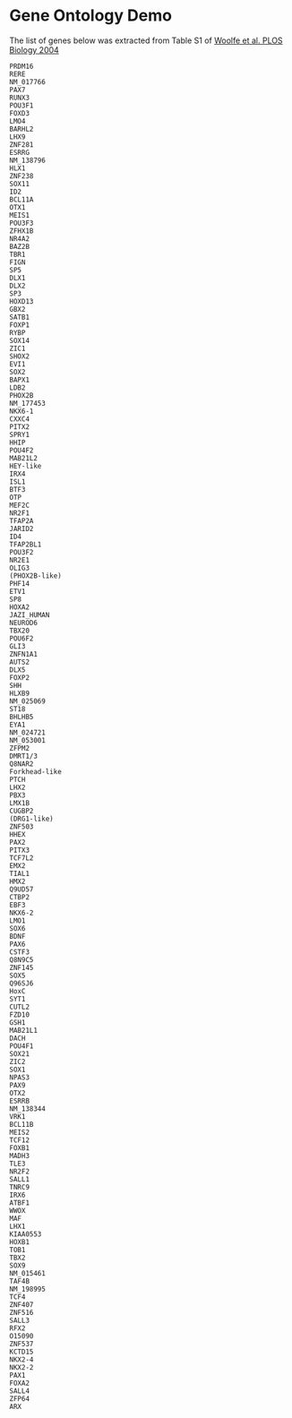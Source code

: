 # Gene Ontology Demo

The list of genes below was extracted from Table S1 of [Woolfe et al. PLOS Biology 2004](https://journals.plos.org/plosbiology/article?id=10.1371/journal.pbio.0030007#pbio-0030007-t001)
```
PRDM16
RERE
NM_017766
PAX7
RUNX3
POU3F1
FOXD3
LMO4
BARHL2
LHX9
ZNF281
ESRRG
NM_138796
HLX1
ZNF238
SOX11
ID2
BCL11A
OTX1
MEIS1
POU3F3
ZFHX1B
NR4A2
BAZ2B
TBR1
FIGN
SP5
DLX1
DLX2
SP3
HOXD13
GBX2
SATB1
FOXP1
RYBP
SOX14
ZIC1
SHOX2
EVI1
SOX2
BAPX1
LDB2
PHOX2B
NM_177453
NKX6-1
CXXC4
PITX2
SPRY1
HHIP
POU4F2
MAB21L2
HEY-like
IRX4
ISL1
BTF3
OTP
MEF2C
NR2F1
TFAP2A
JARID2
ID4
TFAP2BL1
POU3F2
NR2E1
OLIG3
(PHOX2B-like)
PHF14
ETV1
SP8
HOXA2
JAZI_HUMAN
NEUROD6
TBX20
POU6F2
GLI3
ZNFN1A1
AUTS2
DLX5
FOXP2
SHH
HLXB9
NM_025069
ST18
BHLHB5
EYA1
NM_024721
NM_053001
ZFPM2
DMRT1/3
Q8NAR2
Forkhead-like
PTCH
LHX2
PBX3
LMX1B
CUGBP2
(DRG1-like)
ZNF503
HHEX
PAX2
PITX3
TCF7L2
EMX2
TIAL1
HMX2
Q9UD57
CTBP2
EBF3
NKX6-2
LMO1
SOX6
BDNF
PAX6
CSTF3
Q8N9C5
ZNF145
SOX5
Q96SJ6
HoxC
SYT1
CUTL2
FZD10
GSH1
MAB21L1
DACH
POU4F1
SOX21
ZIC2
SOX1
NPAS3
PAX9
OTX2
ESRRB
NM_138344
VRK1
BCL11B
MEIS2
TCF12
FOXB1
MADH3
TLE3
NR2F2
SALL1
TNRC9
IRX6
ATBF1
WWOX
MAF
LHX1
KIAA0553
HOXB1
TOB1
TBX2
SOX9
NM_015461
TAF4B
NM_198995
TCF4
ZNF407
ZNF516
SALL3
RFX2
O15090
ZNF537
KCTD15
NKX2-4
NKX2-2
PAX1
FOXA2
SALL4
ZFP64
ARX
```
